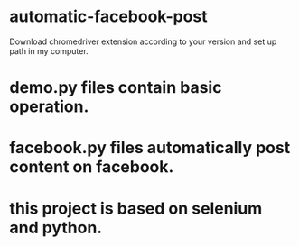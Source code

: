 # automatic-facebook-post

Download chromedriver extension according to your version and set up path in my computer.
# demo.py files contain basic operation.
# facebook.py files automatically post content on facebook.
# this project is based on selenium and python.
